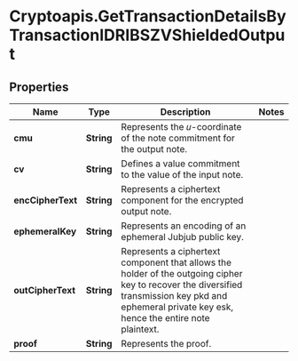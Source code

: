 # Cryptoapis.GetTransactionDetailsByTransactionIDRIBSZVShieldedOutput

## Properties

Name | Type | Description | Notes
------------ | ------------- | ------------- | -------------
**cmu** | **String** | Represents the 𝑢-coordinate of the note commitment for the output note. | 
**cv** | **String** | Defines a value commitment to the value of the input note. | 
**encCipherText** | **String** | Represents a ciphertext component for the encrypted output note. | 
**ephemeralKey** | **String** | Represents an encoding of an ephemeral Jubjub public key. | 
**outCipherText** | **String** | Represents a ciphertext component that allows the holder of the outgoing cipher key to recover the diversified transmission key pkd and ephemeral private key esk, hence the entire note plaintext. | 
**proof** | **String** | Represents the proof. | 


